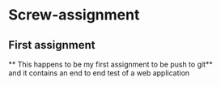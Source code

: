 # Screw-assignment
 ## First assignment
** This happens to be my first assignment to be push to git**  
 and it contains an end to end test of a web application
 

